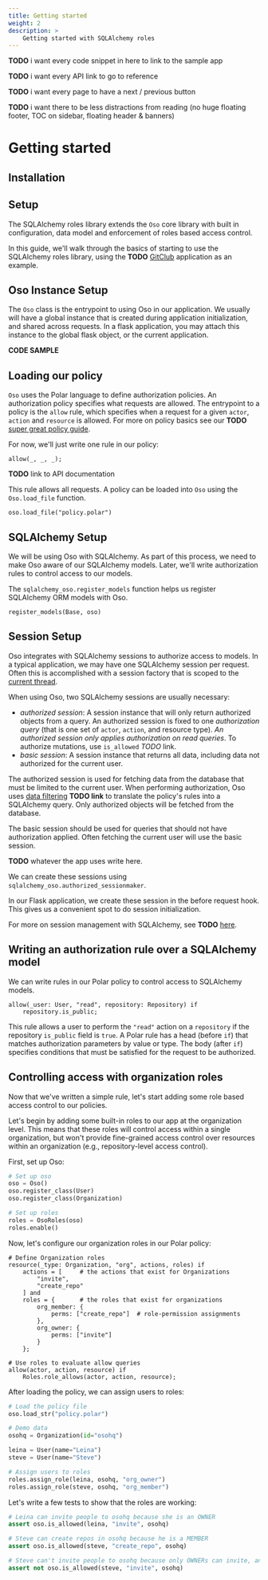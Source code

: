 ```yaml
---
title: Getting started
weight: 2
description: >
    Getting started with SQLAlchemy roles
---
```


**TODO** i want every code snippet in here to link to the sample app

**TODO** i want every API link to go to reference

**TODO** i want every page to have a next / previous button

**TODO** i want there to be less distractions from reading (no huge
floating footer, TOC on sidebar, floating header & banners)

# Getting started

## Installation

## Setup

The SQLAlchemy roles library extends the ``Oso`` core library with built
in configuration, data model and enforcement of roles based access
control.

In this guide, we'll walk through the basics of starting to use the
SQLAlchemy roles library, using the **TODO** [GitClub]() application as an
example.

## Oso Instance Setup

The ``Oso`` class is the entrypoint to using Oso in our application. We
usually will have a global instance that is created during application
initialization, and shared across requests. In a flask application, you
may attach this instance to the global flask object, or the current
application.

**CODE SAMPLE**

## Loading our policy

`Oso` uses the Polar language to define authorization policies. An
authorization policy specifies what requests are allowed. The entrypoint
to a policy is the `allow` rule, which specifies when a request for a
given `actor`, `action` and `resource` is allowed. For more on
policy basics see our **TODO** [super great policy guide]().

For now, we'll just write one rule in our policy:

```polar
allow(_, _, _);
```

**TODO** link to API documentation

This rule allows all requests. A policy can be loaded into ``Oso`` using
the `Oso.load_file` function.

```polar
oso.load_file("policy.polar")
```

## SQLAlchemy Setup

We will be using Oso with SQLAlchemy. As part of this process, we need
to make Oso aware of our SQLAlchemy models. Later, we'll write
authorization rules to control access to our models.

The `sqlalchemy_oso.register_models` function helps us register
SQLAlchemy ORM models with Oso.

```polar
register_models(Base, oso)
```

## Session Setup

Oso integrates with SQLAlchemy sessions to authorize access to models.
In a typical application, we may have one SQLAlchemy session per
request. Often this is accomplished with a session factory that is
scoped to the [current
thread](https://docs.sqlalchemy.org/en/13/orm/contextual.html).

When using Oso, two SQLAlchemy sessions are usually necessary:

- *authorized session*: A session instance that will only return
  authorized objects from a query. An authorized session is fixed to one
  *authorization query* (that is one set of `actor`, `action`, and resource
  type). *An authorized session only applies authorization on read
  queries*. To authorize mutations, use `is_allowed` *TODO* link.
- *basic session*: A session instance that returns all data, including
  data not authorized for the current user.

The authorized session is used for fetching data from the database that
must be limited to the current user. When performing authorization, Oso
uses [data filtering]() **TODO link** to translate the policy's rules into a
SQLAlchemy query. Only authorized objects will be fetched from the
database.

The basic session should be used for queries that should not have
authorization applied. Often fetching the current user will use the
basic session.

**TODO** whatever the app uses write here.

We can create these sessions using
`sqlalchemy_oso.authorized_sessionmaker`.

In our Flask application, we create these session in the before request
hook. This gives us a convenient spot to do session initialization.

For more on session management with SQLAlchemy, see **TODO** [here]().

## Writing an authorization rule over a SQLAlchemy model

We can write rules in our Polar policy to control access to SQLAlchemy
models.

```polar
allow(_user: User, "read", repository: Repository) if
    repository.is_public;
```

This rule allows a user to perform the `"read"` action on a `repository`
if the repository `is_public` field is `true`. A Polar rule has a head
(before `if`) that matches authorization parameters by value or
type. The body (after `if`) specifies conditions that must be satisfied
for the request to be authorized.

## Controlling access with organization roles

Now that we've written a simple rule, let's start adding some role based
access control to our policies.

Let's begin by adding some built-in roles to our app at the organization
level. This means that these roles will control access within a single
organization, but won't provide fine-grained access control over
resources within an organization (e.g., repository-level access
control).

First, set up Oso:

```python
# Set up oso
oso = Oso()
oso.register_class(User)
oso.register_class(Organization)

# Set up roles
roles = OsoRoles(oso)
roles.enable()
```

Now, let's configure our organization roles in our Polar policy:

```polar
# Define Organization roles
resource(_type: Organization, "org", actions, roles) if
    actions = [     # the actions that exist for Organizations
        "invite",
        "create_repo"
    ] and
    roles = {       # the roles that exist for organizations
        org_member: {
            perms: ["create_repo"]  # role-permission assignments
        },
        org_owner: {
            perms: ["invite"]
        }
    };

# Use roles to evaluate allow queries
allow(actor, action, resource) if
    Roles.role_allows(actor, action, resource);
```

After loading the policy, we can assign users to roles:

```python
# Load the policy file
oso.load_str("policy.polar")

# Demo data
osohq = Organization(id="osohq")

leina = User(name="Leina")
steve = User(name="Steve")

# Assign users to roles
roles.assign_role(leina, osohq, "org_owner")
roles.assign_role(steve, osohq, "org_member")
```

Let's write a few tests to show that the roles are working:

```python
# Leina can invite people to osohq because she is an OWNER
assert oso.is_allowed(leina, "invite", osohq)

# Steve can create repos in osohq because he is a MEMBER
assert oso.is_allowed(steve, "create_repo", osohq)

# Steve can't invite people to osohq because only OWNERs can invite, and he's not an OWNER
assert not oso.is_allowed(steve, "invite", osohq)
```
